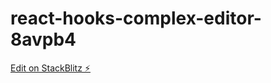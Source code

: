 # react-hooks-complex-editor-8avpb4

[Edit on StackBlitz ⚡️](https://stackblitz.com/edit/react-hooks-complex-editor-8avpb4)